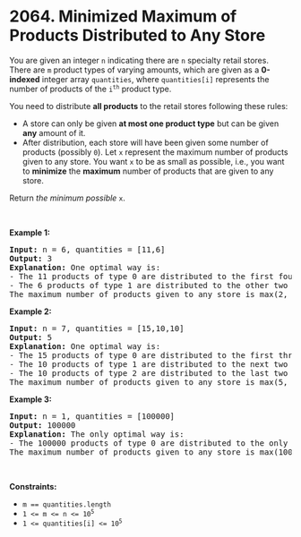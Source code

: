 <h1>2064. Minimized Maximum of Products Distributed to Any Store</h1>

<div><p>You are given an integer <code>n</code> indicating there are <code>n</code> specialty retail stores. There are <code>m</code> product types of varying amounts, which are given as a <strong>0-indexed</strong> integer array <code>quantities</code>, where <code>quantities[i]</code> represents the number of products of the <code>i<sup>th</sup></code> product type.</p>

<p>You need to distribute <strong>all products</strong> to the retail stores following these rules:</p>

<ul>
	<li>A store can only be given <strong>at most one product type</strong> but can be given <strong>any</strong> amount of it.</li>
	<li>After distribution, each store will have been given some number of products (possibly <code>0</code>). Let <code>x</code> represent the maximum number of products given to any store. You want <code>x</code> to be as small as possible, i.e., you want to <strong>minimize</strong> the <strong>maximum</strong> number of products that are given to any store.</li>
</ul>

<p>Return <em>the minimum possible</em> <code>x</code>.</p>

<p>&nbsp;</p>
<p><strong class="example">Example 1:</strong></p>

<pre><strong>Input:</strong> n = 6, quantities = [11,6]
<strong>Output:</strong> 3
<strong>Explanation:</strong> One optimal way is:
- The 11 products of type 0 are distributed to the first four stores in these amounts: 2, 3, 3, 3
- The 6 products of type 1 are distributed to the other two stores in these amounts: 3, 3
The maximum number of products given to any store is max(2, 3, 3, 3, 3, 3) = 3.
</pre>

<p><strong class="example">Example 2:</strong></p>

<pre><strong>Input:</strong> n = 7, quantities = [15,10,10]
<strong>Output:</strong> 5
<strong>Explanation:</strong> One optimal way is:
- The 15 products of type 0 are distributed to the first three stores in these amounts: 5, 5, 5
- The 10 products of type 1 are distributed to the next two stores in these amounts: 5, 5
- The 10 products of type 2 are distributed to the last two stores in these amounts: 5, 5
The maximum number of products given to any store is max(5, 5, 5, 5, 5, 5, 5) = 5.
</pre>

<p><strong class="example">Example 3:</strong></p>

<pre><strong>Input:</strong> n = 1, quantities = [100000]
<strong>Output:</strong> 100000
<strong>Explanation:</strong> The only optimal way is:
- The 100000 products of type 0 are distributed to the only store.
The maximum number of products given to any store is max(100000) = 100000.
</pre>

<p>&nbsp;</p>
<p><strong>Constraints:</strong></p>

<ul>
	<li><code>m == quantities.length</code></li>
	<li><code>1 &lt;= m &lt;= n &lt;= 10<sup>5</sup></code></li>
	<li><code>1 &lt;= quantities[i] &lt;= 10<sup>5</sup></code></li>
</ul>
</div>